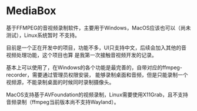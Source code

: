 # MediaBox

基于FFMPEG的音视频录制软件，主要用于Windows，MacOS应该也可以（尚未测试），Linux系统暂时
不支持。

目前是一个正在开发中的项目，功能不多，UI只支持中文，后续会加入其他的音视频处理功能，这个项目也算
是我第一次接触音视频开发的记录。

基本上可以使用了，在Windows的各个功能是最完善的，自带对应的ffmpeg-recorder，需要通过管理员权限安装，
能够录制桌面和音频，但是只能录制一个视频源，不能录制桌面的时候同时录制摄像头。

MacOS支持基于AVFoundation的视频录制，Linux需要使用X11Grab，且不支持音频录制（ffmpeg当前版本尚不支持Wayland）。